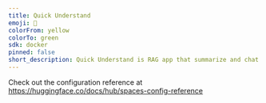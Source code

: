 ```yaml
---
title: Quick Understand
emoji: 🏢
colorFrom: yellow
colorTo: green
sdk: docker
pinned: false
short_description: Quick Understand is RAG app that summarize and chat PDFs
---
```


Check out the configuration reference at https://huggingface.co/docs/hub/spaces-config-reference
